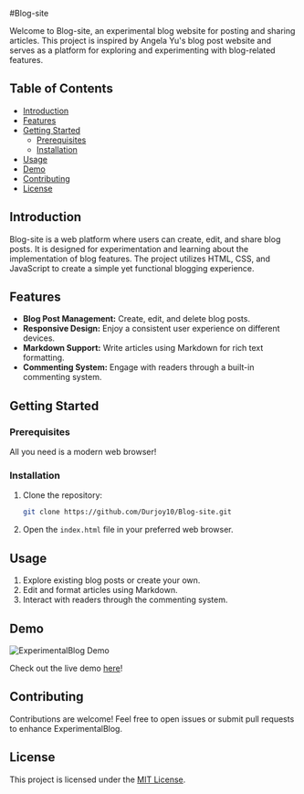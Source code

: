 
#Blog-site

Welcome to Blog-site, an experimental blog website for posting and sharing articles. This project is inspired by Angela Yu's blog post website and serves as a platform for exploring and experimenting with blog-related features.

## Table of Contents
- [Introduction](#introduction)
- [Features](#features)
- [Getting Started](#getting-started)
  - [Prerequisites](#prerequisites)
  - [Installation](#installation)
- [Usage](#usage)
- [Demo](#demo)
- [Contributing](#contributing)
- [License](#license)

## Introduction

Blog-site is a web platform where users can create, edit, and share blog posts. It is designed for experimentation and learning about the implementation of blog features. The project utilizes HTML, CSS, and JavaScript to create a simple yet functional blogging experience.

## Features

- **Blog Post Management:** Create, edit, and delete blog posts.
- **Responsive Design:** Enjoy a consistent user experience on different devices.
- **Markdown Support:** Write articles using Markdown for rich text formatting.
- **Commenting System:** Engage with readers through a built-in commenting system.

## Getting Started

### Prerequisites

All you need is a modern web browser!

### Installation

1. Clone the repository:

   ```bash
   git clone https://github.com/Durjoy10/Blog-site.git
   ```

2. Open the `index.html` file in your preferred web browser.

## Usage

1. Explore existing blog posts or create your own.
2. Edit and format articles using Markdown.
3. Interact with readers through the commenting system.

## Demo

![ExperimentalBlog Demo](link-to-demo-gif-or-screenshot)

Check out the live demo [here](link-to-live-demo)!

## Contributing

Contributions are welcome! Feel free to open issues or submit pull requests to enhance ExperimentalBlog.

## License

This project is licensed under the [MIT License](LICENSE).
```

